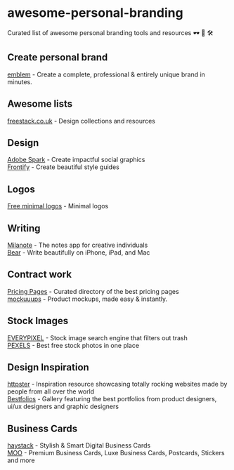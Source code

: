 # awesome-personal-branding
Curated list of awesome personal branding tools and resources 🕶 🎨 🛠

## Create personal brand
[emblem](https://app.builtbyemblem.com/customize/pattern) - Create a complete, professional & entirely unique brand in minutes.

## Awesome lists
[freestack.co.uk](http://freestack.co.uk/) - Design collections and resources

## Design
[Adobe Spark](https://spark.adobe.com/) - Create impactful social graphics  
[Frontify](https://frontify.com/styleguide) - Create beautiful style guides
## Logos
[Free minimal logos](http://freeminimallogos.com/) - Minimal logos

## Writing
[Milanote](http://www.milanote.com/) - The notes app for creative individuals  
[Bear](http://www.bear-writer.com/) - Write beautifully on iPhone, iPad, and Mac

## Contract work
[Pricing Pages](http://www.pricingpages.xyz/) - Curated directory of the best pricing pages  
[mockuuups](https://mockuuups.studio/) - Product mockups, made easy & instantly.

## Stock Images
[EVERYPIXEL](https://everypixel.com) - Stock image search engine that filters out trash  
[PEXELS](https://www.pexels.com) - Best free stock photos in one place

## Design Inspiration
[httpster](https://httpster.net/) - Inspiration resource showcasing totally rocking websites made by people from all over the world  
[Bestfolios](http://bestfolios.com/main) - Gallery featuring the best portfolios from product designers, ui/ux designers and graphic designers

## Business Cards
[haystack](https://thehaystackapp.com) - Stylish & Smart Digital Business Cards  
[MOO](https://www.moo.com/us/) - Premium Business Cards, Luxe Business Cards, Postcards, Stickers and more

